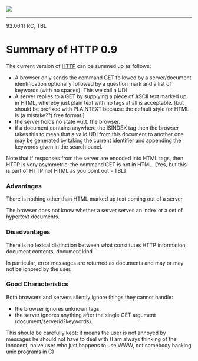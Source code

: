 [![](https://www.w3.org/Icons/WWW/arch1992.gif)](https://www.w3.org/DesignIssues/OldDocs.html)

* * *

92.06.11 RC, TBL

#  Summary of HTTP 0.9

The current version of [HTTP](https://www.w3.org/Protocols/HTTP/AsImplemented.html) can be
summed up as follows:

  * A browser only sends the command GET followed by a server/document identification optionally followed by a question mark and a list of keywords (with no spaces). This we call a UDI 
  * A server replies to a GET by supplying a piece of ASCII text marked up in HTML, whereby just plain text with no tags at all is acceptable. [but should be prefixed with PLAINTEXT because the default style for HTML is (a mistake??) free format.] 
  * the server holds no state w.r.t. the browser. 
  * if a document contains anywhere the ISINDEX tag then the browser takes this to mean that a valid UDI from this document to another one may be generated by taking the current identifier and appending the keywords given in the search panel. 

Note that if responses from the server are encoded into HTML tags, then HTTP
is very asymmetric: the command GET is not in HTML. [Yes, but this is part of
HTTP not HTML as you point out \- TBL]

###  Advantages

There is nothing other than HTML marked up text coming out of a server

The browser does not know whether a server serves an index or a set of
hypertext documents.

###  Disadvantages

There is no lexical distinction between what constitutes HTTP information,
document contents, document kind.

In particular, error messages are returned as documents and may or may not be
ignored by the user.

###  Good Characteristics

Both browsers and servers silently ignore things they cannot handle:

  * the browser ignores unknown tags, 
  * the server ignores anything after the single GET argument (document/serverid?keywords). 

This should be carefully kept: it means the user is not annoyed by messages he
should not have to deal with (I am always thinking of the innocent, naive user
who just happens to use WWW, not somebody hacking unix programs in C)


